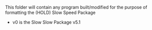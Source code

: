 This folder will contain any program built/modified for the purpose of formatting the (HOLD) Slow Speed Package
 - v0 is the Slow Slow Package v5.1
